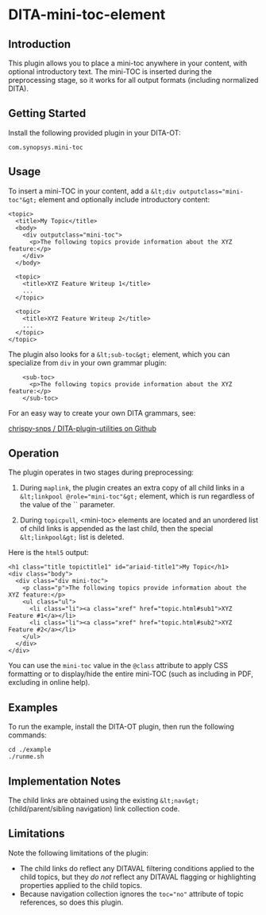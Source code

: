 # DITA-mini-toc-element

## Introduction

This plugin allows you to place a mini-toc anywhere in your content, with optional introductory text. The mini-TOC is inserted during the preprocessing stage, so it works for all output formats (including normalized DITA).

## Getting Started

Install the following provided plugin in your DITA-OT:

```
com.synopsys.mini-toc
```

## Usage

To insert a mini-TOC in your content, add a `&lt;div outputclass="mini-toc"&gt;` element and optionally include introductory content:

```
<topic>
  <title>My Topic</title>
  <body>
    <div outputclass="mini-toc">
      <p>The following topics provide information about the XYZ feature:</p>
    </div>
  </body>

  <topic>
    <title>XYZ Feature Writeup 1</title>
    ...
  </topic>

  <topic>
    <title>XYZ Feature Writeup 2</title>
    ...
  </topic>
</topic>
```

The plugin also looks for a `&lt;sub-toc&gt;` element, which you can specialize from `div` in your own grammar plugin:

```
    <sub-toc>
      <p>The following topics provide information about the XYZ feature:</p>
    </sub-toc>
```

For an easy way to create your own DITA grammars, see:

[chrispy-snps / DITA-plugin-utilities on Github](https://github.com/chrispy-snps/DITA-plugin-utilities)

## Operation

The plugin operates in two stages during preprocessing:

1. During `maplink`, the plugin creates an extra copy of all child links in a `&lt;linkpool @role="mini-toc"&gt;` element, which is run regardless of the value of the `` parameter.

2. During `topicpull`, &lt;mini-toc&gt; elements are located and an unordered list of child links is appended as the last child, then the special `&lt;linkpool&gt;` list is deleted.

Here is the `html5` output:

```
<h1 class="title topictitle1" id="ariaid-title1">My Topic</h1>
<div class="body">
  <div class="div mini-toc">
    <p class="p">The following topics provide information about the XYZ feature:</p>
    <ul class="ul">
      <li class="li"><a class="xref" href="topic.html#sub1">XYZ Feature #1</a></li>
      <li class="li"><a class="xref" href="topic.html#sub2">XYZ Feature #2</a></li>
    </ul>
  </div>
</div>
```

You can use the `mini-toc` value in the `@class` attribute to apply CSS formatting or to display/hide the entire mini-TOC (such as including in PDF, excluding in online help).

## Examples

To run the example, install the DITA-OT plugin, then run the following commands:

    cd ./example
    ./runme.sh

## Implementation Notes

The child links are obtained using the existing `&lt;nav&gt;` (child/parent/sibling navigation) link collection code.

## Limitations

Note the following limitations of the plugin:

* The child links do reflect any DITAVAL filtering conditions applied to the child topics, but they *do not* reflect any DITAVAL flagging or highlighting properties applied to the child topics.
* Because navigation collection ignores the `toc="no"` attribute of topic references, so does this plugin.

